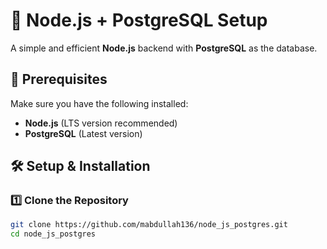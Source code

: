 # 🚀 Node.js + PostgreSQL Setup  

A simple and efficient **Node.js** backend with **PostgreSQL** as the database.  

## 📌 Prerequisites  
Make sure you have the following installed:  
- **Node.js** (LTS version recommended)  
- **PostgreSQL** (Latest version)  

## 🛠️ Setup & Installation  

### 1️⃣ Clone the Repository  
```sh
git clone https://github.com/mabdullah136/node_js_postgres.git  
cd node_js_postgres  
